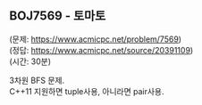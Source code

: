 ## BOJ7569 - 토마토  
(문제: https://www.acmicpc.net/problem/7569)  
(정답: https://www.acmicpc.net/source/20391109)  
(시간: 30분)  

3차원 BFS 문제.  
C++11 지원하면 tuple사용, 아니라면 pair사용.